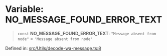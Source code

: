 # Variable: NO\_MESSAGE\_FOUND\_ERROR\_TEXT

> `const` **NO\_MESSAGE\_FOUND\_ERROR\_TEXT**: `"Message absent from node"` = `'Message absent from node'`

Defined in: [src/Utils/decode-wa-message.ts:8](https://github.com/Fokusdotid/Baileys/blob/db1d3e5f41e9eede5877460f9adbb0224021575c/src/Utils/decode-wa-message.ts#L8)
